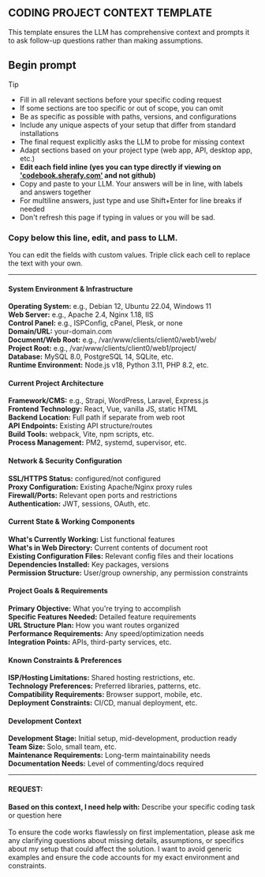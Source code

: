 ## CODING PROJECT CONTEXT TEMPLATE
This template ensures the LLM has comprehensive context and prompts it to ask follow-up questions rather than making assumptions.  
  
## Begin prompt

> [!TIP]
> - Fill in all relevant sections before your specific coding request
> - If some sections are too specific or out of scope, you can omit
> - Be as specific as possible with paths, versions, and configurations  
> - Include any unique aspects of your setup that differ from standard installations
> - The final request explicitly asks the LLM to probe for missing context
> - Adapt sections based on your project type (web app, API, desktop app, etc.)
> - **Edit each field inline (yes you can type directly if viewing on ['codebook.sherafy.com'](https://codebook.sherafy.com/) and not github)**
> - Copy and paste to your LLM. Your answers will be in line, with labels and answers together
> - For multiline answers, just type and use Shift+Enter for line breaks if needed
> - Don't refresh this page if typing in values or you will be sad.

### Copy below this line, edit, and pass to LLM.
You can edit the fields with custom values. Triple click each cell to replace the text with your own.

---

#### **System Environment & Infrastructure**

  <div class="section">
    <div class="field"><b>Operating System:</b> <span contenteditable="true">e.g., Debian 12, Ubuntu 22.04, Windows 11</span></div>
    <div class="field"><b>Web Server:</b> <span contenteditable="true">e.g., Apache 2.4, Nginx 1.18, IIS</span></div>
    <div class="field"><b>Control Panel:</b> <span contenteditable="true">e.g., ISPConfig, cPanel, Plesk, or none</span></div>
    <div class="field"><b>Domain/URL:</b> <span contenteditable="true">your-domain.com</span></div>
    <div class="field"><b>Document/Web Root:</b> <span contenteditable="true">e.g., /var/www/clients/client0/web1/web/</span></div>
    <div class="field"><b>Project Root:</b> <span contenteditable="true">e.g., /var/www/clients/client0/web1/project/</span></div>
    <div class="field"><b>Database:</b> <span contenteditable="true">MySQL 8.0, PostgreSQL 14, SQLite, etc.</span></div>
    <div class="field"><b>Runtime Environment:</b> <span contenteditable="true">Node.js v18, Python 3.11, PHP 8.2, etc.</span></div>
  </div>

#### **Current Project Architecture**

  <div class="section">
    <div class="field"><b>Framework/CMS:</b> <span contenteditable="true">e.g., Strapi, WordPress, Laravel, Express.js</span></div>
    <div class="field"><b>Frontend Technology:</b> <span contenteditable="true">React, Vue, vanilla JS, static HTML</span></div>
    <div class="field"><b>Backend Location:</b> <span contenteditable="true">Full path if separate from web root</span></div>
    <div class="field"><b>API Endpoints:</b> <span contenteditable="true" class="multiline">Existing API structure/routes</span></div>
    <div class="field"><b>Build Tools:</b> <span contenteditable="true">webpack, Vite, npm scripts, etc.</span></div>
    <div class="field"><b>Process Management:</b> <span contenteditable="true">PM2, systemd, supervisor, etc.</span></div>
  </div>

#### **Network & Security Configuration**

  <div class="section">
    <div class="field"><b>SSL/HTTPS Status:</b> <span contenteditable="true">configured/not configured</span></div>
    <div class="field"><b>Proxy Configuration:</b> <span contenteditable="true" class="multiline">Existing Apache/Nginx proxy rules</span></div>
    <div class="field"><b>Firewall/Ports:</b> <span contenteditable="true" class="multiline">Relevant open ports and restrictions</span></div>
    <div class="field"><b>Authentication:</b> <span contenteditable="true">JWT, sessions, OAuth, etc.</span></div>
  </div>

#### **Current State & Working Components**

  <div class="section">
    <div class="field"><b>What's Currently Working:</b> <span contenteditable="true" class="multiline big">List functional features</span></div>
    <div class="field"><b>What's in Web Directory:</b> <span contenteditable="true" class="multiline big">Current contents of document root</span></div>
    <div class="field"><b>Existing Configuration Files:</b> <span contenteditable="true" class="multiline big">Relevant config files and their locations</span></div>
    <div class="field"><b>Dependencies Installed:</b> <span contenteditable="true" class="multiline big">Key packages, versions</span></div>
    <div class="field"><b>Permission Structure:</b> <span contenteditable="true" class="multiline big">User/group ownership, any permission constraints</span></div>
  </div>

#### **Project Goals & Requirements**

  <div class="section">
    <div class="field"><b>Primary Objective:</b> <span contenteditable="true" class="multiline big">What you're trying to accomplish</span></div>
    <div class="field"><b>Specific Features Needed:</b> <span contenteditable="true" class="multiline big">Detailed feature requirements</span></div>
    <div class="field"><b>URL Structure Plan:</b> <span contenteditable="true" class="multiline">How you want routes organized</span></div>
    <div class="field"><b>Performance Requirements:</b> <span contenteditable="true" class="multiline">Any speed/optimization needs</span></div>
    <div class="field"><b>Integration Points:</b> <span contenteditable="true" class="multiline">APIs, third-party services, etc.</span></div>
  </div>

#### **Known Constraints & Preferences**
  <div class="section">
    <div class="field"><b>ISP/Hosting Limitations:</b> <span contenteditable="true" class="multiline">Shared hosting restrictions, etc.</span></div>
    <div class="field"><b>Technology Preferences:</b> <span contenteditable="true" class="multiline">Preferred libraries, patterns, etc.</span></div>
    <div class="field"><b>Compatibility Requirements:</b> <span contenteditable="true" class="multiline">Browser support, mobile, etc.</span></div>
    <div class="field"><b>Deployment Constraints:</b> <span contenteditable="true" class="multiline">CI/CD, manual deployment, etc.</span></div>
  </div>

#### **Development Context**

  <div class="section">
    <div class="field"><b>Development Stage:</b> <span contenteditable="true">Initial setup, mid-development, production ready</span></div>
    <div class="field"><b>Team Size:</b> <span contenteditable="true">Solo, small team, etc.</span></div>
    <div class="field"><b>Maintenance Requirements:</b> <span contenteditable="true" class="multiline">Long-term maintainability needs</span></div>
    <div class="field"><b>Documentation Needs:</b> <span contenteditable="true" class="multiline">Level of commenting/docs required</span></div>
  </div>
  
---

#### REQUEST:

  <div class="section">
    <div class="field"><b>Based on this context, I need help with:</b> <span contenteditable="true">Describe your specific coding task or question here</span></div>
  </div>
<br>
  <div class="section">
    To ensure the code works flawlessly on first implementation, please ask me any clarifying questions about missing details, assumptions, or specifics about my setup that could affect the solution. I want to avoid generic examples and ensure the code accounts for my exact environment and constraints.
  </div>




